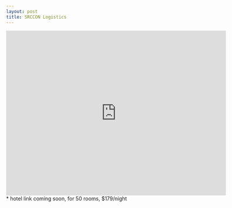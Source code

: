 ```yaml
---
layout: post
title: SRCCON Logistics
---
```

<iframe src="https://www.google.com/maps/embed?pb=!1m14!1m8!1m3!1d3058.6660483803735!2d-75.146537!3d39.948859!3m2!1i1024!2i768!4f13.1!3m3!1m2!1s0x89c6c884f0010fd7%3A0x9fdd2fbe5d2744d3!2sChemical+Heritage+Foundation!5e0!3m2!1sen!2sus!4v1399669761149" width="600" height="450" frameborder="0" style="border:0"></iframe>
* hotel link coming soon, for 50 rooms, $179/night
